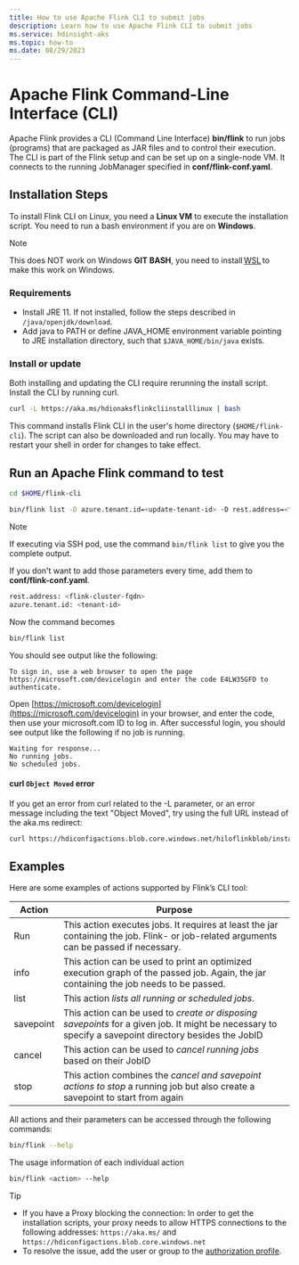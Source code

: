 ```yaml
---
title: How to use Apache Flink CLI to submit jobs
description: Learn how to use Apache Flink CLI to submit jobs
ms.service: hdinsight-aks
ms.topic: how-to
ms.date: 08/29/2023
---
```


# Apache Flink Command-Line Interface (CLI)

Apache Flink provides a CLI (Command Line Interface) **bin/flink** to run jobs (programs) that are packaged as JAR files and to control their execution. The CLI is part of the Flink setup and can be set up on a single-node VM. It connects to the running JobManager specified in **conf/flink-conf.yaml**.

## Installation Steps

To install Flink CLI on Linux, you need a **Linux VM** to execute the installation script. You need to run a bash environment if you are on **Windows**. 

> [!NOTE]
> This does NOT work on Windows **GIT BASH**, you need to install [WSL](/windows/wsl/install) to make this work on Windows. 

### Requirements
* Install JRE 11.  If not installed, follow the steps described in `/java/openjdk/download`.
* Add java to PATH or define JAVA_HOME environment variable pointing to JRE installation directory, such that `$JAVA_HOME/bin/java` exists.

### Install or update

Both installing and updating the CLI require rerunning the install script. Install the CLI by running curl.

```bash
curl -L https://aka.ms/hdionaksflinkcliinstalllinux | bash
```

This command installs Flink CLI in the user's home directory (`$HOME/flink-cli`). The script can also be downloaded and run locally. You may have to restart your shell in order for changes to take effect.

## Run an Apache Flink command to test

   ```bash
   cd $HOME/flink-cli 

   bin/flink list -D azure.tenant.id=<update-tenant-id> -D rest.address=<flink-cluster-fqdn>
   ```
   > [!NOTE]
   > If executing via SSH pod, use the command ```bin/flink list``` to give you the complete output.

   If you don't want to add those parameters every time, add them to **conf/flink-conf.yaml**.
   
   ```bash
   rest.address: <flink-cluster-fqdn>
   azure.tenant.id: <tenant-id>
   ```
   Now the command becomes
   
   ```bash
   bin/flink list
   ```

   You should see output like the following:

   ```output
   To sign in, use a web browser to open the page https://microsoft.com/devicelogin and enter the code E4LW35GFD to authenticate.
   ```

   Open [https://microsoft.com/devicelogin](https://microsoft.com/devicelogin) in your browser, and enter the code, then use your microsoft.com ID to log in. After successful login, you should see output like the following if no job is running.
   
   ```output
   Waiting for response...
   No running jobs.
   No scheduled jobs.
   ```

#### curl `Object Moved` error

If you get an error from curl related to the -L parameter, or an error message including the text "Object Moved", try using the full URL instead of the aka.ms redirect:

```bash
curl https://hdiconfigactions.blob.core.windows.net/hiloflinkblob/install.sh | bash
```

## Examples
Here are some examples of actions supported by Flink’s CLI tool:

|Action|Purpose|
|-|-|
|Run|This action executes jobs. It requires at least the jar containing the job. Flink- or job-related arguments can be passed if necessary.|
|info|This action can be used to print an optimized execution graph of the passed job. Again, the jar containing the job needs to be passed.|
|list|This action *lists all running or scheduled jobs*.|
|savepoint|This action can be used to *create or disposing savepoints* for a given job. It might be necessary to specify a savepoint directory besides the JobID|
|cancel|This action can be used to *cancel running jobs* based on their JobID|
|stop|This action combines the *cancel and savepoint actions to stop* a running job but also create a savepoint to start from again|

All actions and their parameters can be accessed through the following commands: 

```bash
bin/flink --help
```

The usage information of each individual action 

```bash
bin/flink <action> --help
```

> [!TIP]
> * If you have a Proxy blocking the connection: In order to get the installation scripts, your proxy needs to allow HTTPS connections to the following addresses: `https://aka.ms/` and `https://hdiconfigactions.blob.core.windows.net`
> * To resolve the issue, add the user or group to the [authorization profile](../hdinsight-on-aks-manage-authorization-profile.md).
